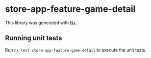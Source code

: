 # store-app-feature-game-detail

This library was generated with [Nx](https://nx.dev).

## Running unit tests

Run `nx test store-app-feature-game-detail` to execute the unit tests.

